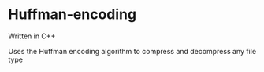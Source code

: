 Huffman-encoding
================
Written in C++

Uses the Huffman encoding algorithm to compress and decompress any file type
